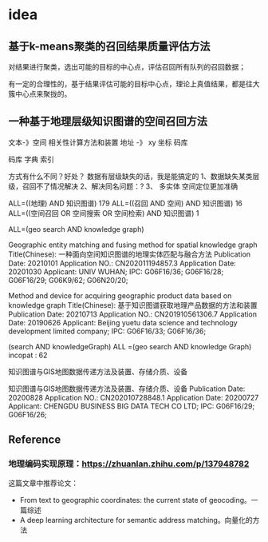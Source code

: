 # idea

## 基于k-means聚类的召回结果质量评估方法

对结果进行聚类，选出可能的目标的中心点，评估召回所有队列的召回数据；

有一定的合理性的，基于结果评估可能的目标中心点，理论上真值结果，都是往大簇中心点来聚拢的。

## 一种基于地理层级知识图谱的空间召回方法

文本-》空间 相关性计算方法和装置
地址 -》 xy 坐标  码库


码库
字典
索引

方式有什么不同？好处？
数据有层级缺失的话，我是能搞定的
1、数据缺失某类层级，召回不了情况解决
2、解决同名问题：?
3、 多实体 空间定位更加准确


ALL=((地理) AND 知识图谱)  179
ALL=((召回 AND 空间) AND 知识图谱)   16
ALL=((空间召回 OR 空间搜索 OR 空间检索) AND 知识图谱)  1


ALL=(geo search AND knowledge graph)

Geographic entity matching and fusing method for spatial knowledge graph
Title(Chinese):
一种面向空间知识图谱的地理实体匹配与融合方法
Publication Date:
20210101
Application NO.:
CN202011194857.3
Application Date:
20201030
Applicant:
UNIV WUHAN;
IPC:
G06F16/36; G06F16/28; G06F16/29; G06K9/62; G06N20/20;


Method and device for acquiring geographic product data based on knowledge graph
Title(Chinese):
基于知识图谱获取地理产品数据的方法和装置
Publication Date:
20210713
Application NO.:
CN201910561306.7
Application Date:
20190626
Applicant:
Beijing yuetu data science and technology development limited company;
IPC:
G06F16/33; G06F16/36;


(search AND knowledgeGraph)  ALL =(geo search AND knowledge Graph)
incopat : 62



知识图谱与GIS地图数据传递方法及装置、存储介质、设备

知识图谱与GIS地图数据传递方法及装置、存储介质、设备
Publication Date:
20200828
Application NO.:
CN202010728848.1
Application Date:
20200727
Applicant:
CHENGDU BUSINESS BIG DATA TECH CO LTD;
IPC:
G06F16/29; G06F16/26;


## Reference 

### 地理编码实现原理：https://zhuanlan.zhihu.com/p/137948782

这篇文章中推荐论文：
* From text to geographic coordinates: the current state of geocoding。一篇综述
* A deep learning architecture for semantic address matching。向量化的方法



